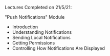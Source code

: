 Lectures Completed on 21/5/21:

"Push Notifications" Module
* Introduction
* Understanding Notifications
* Sending Local Notifications
* Getting Permissions
* Controlling How Notifications Are Displayed